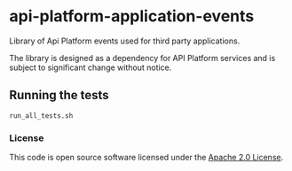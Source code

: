
# api-platform-application-events

Library of Api Platform events used for third party applications.

The library is designed as a dependency for API Platform services and is subject to significant change without notice.

## Running the tests

    run_all_tests.sh

### License

This code is open source software licensed under the [Apache 2.0 License]("http://www.apache.org/licenses/LICENSE-2.0.html").